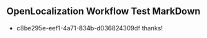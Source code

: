 ## OpenLocalization Workflow Test MarkDown
* c8be295e-eef1-4a71-834b-d036824309df 
thanks!<!--HONumber=Mar16_HO2-->
